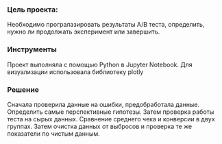 ### Цель проекта:
Необходимо програлазировать результаты A/B теста, определить, нужно ли продолжать эксперимент или завершить. 
### Инструменты
Проект выполняла с помощью Python в Jupyter Notebook. Для визуализации использовала библиотеку plotly
### Решение
Сначала проверила данные на ошибки, предобработала данные.  Определить самые перспективные гипотезы. Затем проверка работы теста на сырых данных. Сравнение среднего чека и конверсии в двух группах. Затем очистка данных от выбросов и проверка те же показатели по чистым данным.
